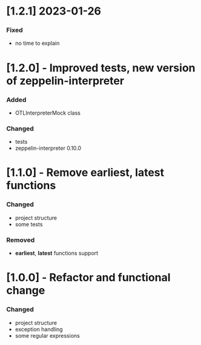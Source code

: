 # [1.2.1] 2023-01-26
### Fixed
- no time to explain

# [1.2.0] - Improved tests, new version of zeppelin-interpreter
### Added
- OTLInterpreterMock class
### Changed
- tests
- zeppelin-interpreter 0.10.0

# [1.1.0] - Remove **earliest**, **latest** functions
### Changed
- project structure
- some tests
### Removed
- **earliest**, **latest** functions support

# [1.0.0] - Refactor and functional change

### Changed
- project structure
- exception handling
- some regular expressions